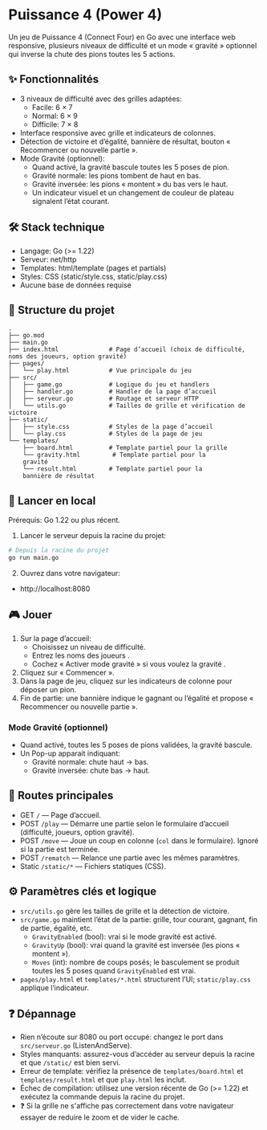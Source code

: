 # Puissance 4 (Power 4)

Un jeu de Puissance 4 (Connect Four) en Go avec une interface web responsive, plusieurs niveaux de difficulté et un mode « gravité » optionnel qui inverse la chute des pions toutes les 5 actions.

## ✨ Fonctionnalités

- 3 niveaux de difficulté avec des grilles adaptées:
  - Facile: 6 × 7
  - Normal: 6 × 9
  - Difficile: 7 × 8
- Interface responsive avec grille et indicateurs de colonnes.
- Détection de victoire et d’égalité, bannière de résultat, bouton « Recommencer ou nouvelle partie ».
- Mode Gravité (optionnel):
  - Quand activé, la gravité bascule toutes les 5 poses de pion.
  - Gravité normale: les pions tombent de haut en bas.
  - Gravité inversée: les pions « montent » du bas vers le haut.
  - Un indicateur visuel et un changement de couleur de plateau signalent l’état courant.

## 🛠️ Stack technique

- Langage: Go (>= 1.22)
- Serveur: net/http
- Templates: html/template (pages et partials)
- Styles: CSS (static/style.css, static/play.css)
- Aucune base de données requise

## 📁 Structure du projet

```
.
├── go.mod
├── main.go
├── index.html              # Page d’accueil (choix de difficulté, noms des joueurs, option gravité)
├── pages/
│   └── play.html           # Vue principale du jeu
├── src/
│   ├── game.go             # Logique du jeu et handlers
│   ├── handler.go          # Handler de la page d’accueil
│   ├── serveur.go          # Routage et serveur HTTP
│   └── utils.go            # Tailles de grille et vérification de victoire
├── static/
│   ├── style.css           # Styles de la page d’accueil
│   └── play.css            # Styles de la page de jeu
└── templates/
    ├── board.html          # Template partiel pour la grille
    └── gravity.html         # Template partiel pour la 
    gravité
    └── result.html         # Template partiel pour la 
    bannière de résultat

```

## 🚀 Lancer en local

Prérequis: Go 1.22 ou plus récent.

1) Lancer le serveur depuis la racine du projet:

```bash
# Depuis la racine du projet
go run main.go
```

2) Ouvrez dans votre navigateur:

- http://localhost:8080


## 🎮 Jouer

1) Sur la page d’accueil:
   - Choisissez un niveau de difficulté.
   - Entrez les noms des joueurs .
   - Cochez « Activer mode gravité » si vous voulez la gravité .
2) Cliquez sur « Commencer ».
3) Dans la page de jeu, cliquez sur les indicateurs de colonne pour déposer un pion.
4) Fin de partie: une bannière indique le gagnant ou l’égalité et propose « Recommencer ou nouvelle partie ».

### Mode Gravité (optionnel)

- Quand activé, toutes les 5 poses de pions validées, la gravité bascule.
- Un Pop-up apparait indiquant:
  - Gravité normale: chute haut → bas.
  - Gravité inversée: chute bas → haut.

## 🔌 Routes principales

- GET `/` — Page d’accueil.
- POST `/play` — Démarre une partie selon le formulaire d’accueil (difficulté, joueurs, option gravité).
- POST `/move` — Joue un coup en colonne (`col` dans le formulaire). Ignoré si la partie est terminée.
- POST `/rematch` — Relance une partie avec les mêmes paramètres.
- Static `/static/*` — Fichiers statiques (CSS).

## ⚙️ Paramètres clés et logique

- `src/utils.go` gère les tailles de grille et la détection de victoire.
- `src/game.go` maintient l’état de la partie: grille, tour courant, gagnant, fin de partie, égalité, etc.
  - `GravityEnabled` (bool): vrai si le mode gravité est activé.
  - `GravityUp` (bool): vrai quand la gravité est inversée (les pions « montent »).
  - `Moves` (int): nombre de coups posés; le basculement se produit toutes les 5 poses quand `GravityEnabled` est vrai.
- `pages/play.html` et `templates/*.html` structurent l’UI; `static/play.css` applique l’indicateur.

## ❓ Dépannage

- Rien n’écoute sur 8080 ou port occupé: changez le port dans `src/serveur.go` (ListenAndServe).
- Styles manquants: assurez-vous d’accéder au serveur depuis la racine et que `/static/` est bien servi.
- Erreur de template: vérifiez la présence de `templates/board.html` et `templates/result.html` et que `play.html` les inclut.
- Échec de compilation: utilisez une version récente de Go (>= 1.22) et exécutez la commande depuis la racine du projet.
-  ❓ Si la grille ne s'affiche pas correctement dans votre navigateur essayer de reduire le zoom et de vider le cache.


